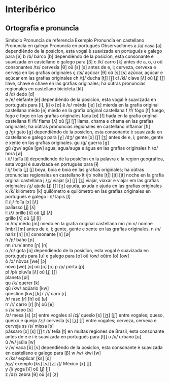 # Interibérico

## Ortografia e pronuncîa

Símbolo	Pronuncîa de referencîa	Exemplo	Pronuncîa en castellano	Pronuncîa en galego	Pronuncîa en portugués	Observacîones
a	/a/	casa	[a]			dependièndo de la posicîon, esta vogal è suavizada en portugués e galego para [ɐ]
b	/b/	barco	[b]			dependièndo de la posicîon, esta consonante è suavizada en castellano e galego para [β]
c	/k/	carro	[k]			antes de a, o, u oû consonantes
	/ts/ 	cervesîa	[θ] oû [s]		[s]	antes de e, i; cerveza, cervexa e cerveja en las grafias originales
ç	/ts/	açúcar	[θ] oû [s]		[s]	azúcar, açúcar e açúcar em las grafias originales
ch	/tʃ/	ducha	[tʃ]		[ʃ]	
cl	/kl/	clave	[ʎ] oû [ʝ]	[ʃ]		llave, chave e chave en las grafias originales; ha oûtras pronuncias regionales en castellano
		bicicleta	[kl]			
d	/d/	dedo	[d]			
e	/e/	elefante	[e]			dependièndo de la posicîon, esta vogal è suavizada en portugués para [i], [ɨ] o [∅]
è	/ɛ/	mèrda	[je]	[ɛ]		mierda en la grafia original castellana
		mèdo	[e]			miedo en la grafia original castellana
f	/f/	fògo	[f]			fuego, fogo e fogo en las grafias originales
		fada	[∅]	[f]		hada en la grafia original castellana
fl	/fl/	flama	[ʎ] oû [ʝ]	[ʃ]		llama, chama e chama en las grafias originales; ha oûtras pronuncias regionales en castellano
		inflamar	[fl]			
g	/g/	gato	[g]			dependièndo de la posicîon, esta consonante è suavizada en castellano e galego para [ɣ]
	/dʒ/	gente	[x]	[ʃ]	[ʒ]	antes de e, i; gente, gente e xente en las grafias originales.
gu	/g/	guerra	[g]			
gû	/gw/	agûa	[gw]			agua, agua/auga e água en las grafias originales
h	/∅/	hora	[∅]			
i	/i/	Italîa	[i]			dependièndo de la posicîon en la palavra e la region geográfica, esta vogal  è suavizada en portugués para [ɨ]  
î	/j/	boîa	[ʝ]	[j]		boya, boia e boia en las grafias originales; ha oûtras pronuncias regionales en castellano
ît	/jt/	noîte	[tʃ]	[jt]	[jt]	noche en la grafia orginal castellana
j	/ʒ/	viajar	[x]	[ʃ]	[ʒ]	viajar, viaxar e viajar em las grafias originales
	/ʒ/	ajuda	[ʝ]	[ʃ]	[ʒ]	ayuda, axuda e ajuda en las grafias originales
k	/k/	kilómetro	[k]			quilômetro e quilómetro en las grafias originales en portugués e galego
l	/l/	lapis	[l]			
lî	/lj/	folîa	[x]	[ʎ]		
		palîasso	 [ʝ]	[ʎ]		
ll	/ʎ/	brillo	[ʎ] oû [ʝ]	[ʎ]		
		grillo	[ʎ] oû [ʝ]	[l]		
m	/m/	mèdo	[m]			miedo en la grafia original castellana
mn	/m.n/	nomne	[mbr]	[m]		antes de e, i; gente, gente e xente en las grafias originales.
n	/n/	nariz	[n]		[n]	
		consonante	[n]	[∅]		
ñ	/ɲ/	baño	[ɲ]			
nn	/n.n/	anno	[ɲ]	[n]		
o	/o/	gota	[o]			dependièndo de la posicîon, esta vogal è suavizada en portugués para [u] e galego para [ʊ]
oû	/ow/	oûtro	[o]	[ow]		
ò	/ɔ/	nòvos	[we]	[ɔ]		
		nòvo	[we]	[ɔ] oû [o]	[o]	
p	/p/	pòrta	[p]			
pl	/pl/	pluvîa	[ʎ] oû [ʝ]	[ʃ]		
		planeta	[pl]			
qu	/k/	querer	[k]			
qû	/kw/	aqûario	[kw]			
		qûestion	[kw]		[k]	
r	/ɾ/	caro	[ɾ]			
	/r/	raso	[r]		[h] oû [ʁ]	
rr	/r/	carro	[r]		[h] oû [ʁ]	
s	/s/	sapo	[s]			
	/z/	mesa	[s]		[z]	entre vogales
sî	/zj/	quesîo	[s]	[jʒ]	[jʃ]	entre vogales; queso, queixo e queijo
	/zj/	cervesîa	[s]	[ʒ]	[ʃ]	entre vogales; cerveza, cervexa e cerveja
ss	/s/	missa	[s]			
		pássaro	[x]	[s]	[ʃ]	
t	/t/	telîa	[t]			en muîtas regiones de Brasil, esta consonante antes de e e i è suavizada en portugués para [tʃ]
u	/u/	urbano	[u]			
û	/w/	jaûla	[w]			
v	/v/	vaca	[b]		[v]	dependièndo de la posicîon, esta consonante è suavizada en castellano e galego para [β]
w	/w/	kiwi	[w]			
x	/ks/	explicar	[ks]	[s]		
	/gz/	exemplo	[ks]	[s]	[z]	
	/ʃ/	México	[x]	[ʃ]		
y	/j/	yoga	[ʎ] oû [ʝ]	[j]		
z	/dz/	zebra	[θ] oû [s]		[z]	
